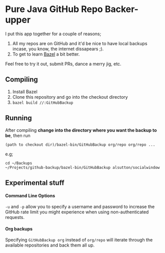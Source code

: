 # Pure Java GitHub Repo Backer-upper

I put this app together for a couple of reasons;

1) All my repos are on GitHub and it'd be nice to have local backups incase,
you know, the internet dissapears ;).
2) To get to learn [Bazel](https://bazel.build/) a bit better.

Feel free to try it out, submit PRs, dance a merry jig, etc.

## Compiling

1) Install Bazel
2) Clone this repository and go into the checkout directory
3) `bazel build //:GitHubBackup`

## Running

After compiling **change into the directory where you want the backup to be**,
then run

`(path to checkout dir)/bazel-bin/GitHubBackup org/repo org/repo ...`

e.g;

```$bash
cd ~/Backups
~/Projects/github-backup/bazel-bin/GitHubBackup alsutton/socialwindow
```

## Experimental stuff

#### Command Line Options

`-u` and `-p` allow you to specify a username and password to increase
the GitHub rate limit you might experience when using non-authenticated requests.

#### Org backups

Specifying `GitHubBackup org` instead of `org/repo` will iterate through the
available repositories and back them all up.